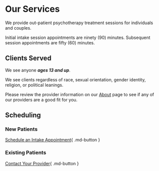 # Our Services

We provide out-patient psychotherapy treatment sessions for individuals and couples.

Initial intake session appointments are ninety (90) minutes.
Subsequent session appointments are fifty (60) minutes.

## Clients Served

We see anyone _**ages 13 and up**_.

We see clients regardless of race, sexual orientation, gender identity, religion, or political leanings.

Please review the provider information on our [About](about.md) page to see if any of our providers are a good fit for you.

## Scheduling

### New Patients

[Schedule an Intake Appointment](https://google.com){ .md-button }

### Existing Patients

[Contact Your Provider](about.md){ .md-button }
